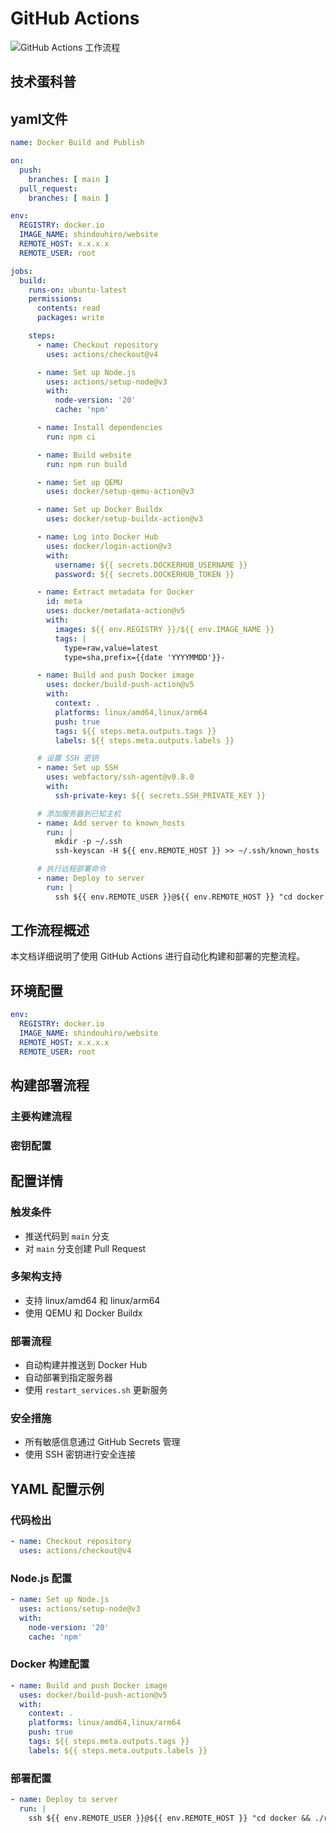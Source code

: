 # GitHub Actions
<div class="flex justify-center mt-4">
<WechatShare v-bind="{title: 'GitHub Actions 自动化部署文档', desc: 'GitHub Actions 自动化部署文档'}" />
</div>

![GitHub Actions 工作流程](https://i0.hdslb.com/bfs/article/0dd01ec13b59a7a24388fc12f4aac9cd16643837.png)

## 技术蛋科普
<BilibiliPlayer
  src="//player.bilibili.com/player.html?bvid=BV1aT421y7Ar&page=1&high_quality=1&danmaku=0&autoplay=0"
  title="github actions 自动化入门"
  description="GitHub Actions工作流自动化的入门核心"
  :high-quality="true"
  :danmaku="false"
/>

## yaml文件
```yaml
name: Docker Build and Publish

on:
  push:
    branches: [ main ]
  pull_request:
    branches: [ main ]

env:
  REGISTRY: docker.io
  IMAGE_NAME: shindouhiro/website
  REMOTE_HOST: x.x.x.x
  REMOTE_USER: root

jobs:
  build:
    runs-on: ubuntu-latest
    permissions:
      contents: read
      packages: write

    steps:
      - name: Checkout repository
        uses: actions/checkout@v4

      - name: Set up Node.js
        uses: actions/setup-node@v3
        with:
          node-version: '20'
          cache: 'npm'

      - name: Install dependencies
        run: npm ci

      - name: Build website
        run: npm run build

      - name: Set up QEMU
        uses: docker/setup-qemu-action@v3

      - name: Set up Docker Buildx
        uses: docker/setup-buildx-action@v3

      - name: Log into Docker Hub
        uses: docker/login-action@v3
        with:
          username: ${{ secrets.DOCKERHUB_USERNAME }}
          password: ${{ secrets.DOCKERHUB_TOKEN }}

      - name: Extract metadata for Docker
        id: meta
        uses: docker/metadata-action@v5
        with:
          images: ${{ env.REGISTRY }}/${{ env.IMAGE_NAME }}
          tags: |
            type=raw,value=latest
            type=sha,prefix={{date 'YYYYMMDD'}}-

      - name: Build and push Docker image
        uses: docker/build-push-action@v5
        with:
          context: .
          platforms: linux/amd64,linux/arm64
          push: true
          tags: ${{ steps.meta.outputs.tags }}
          labels: ${{ steps.meta.outputs.labels }}

      # 设置 SSH 密钥
      - name: Set up SSH
        uses: webfactory/ssh-agent@v0.8.0
        with:
          ssh-private-key: ${{ secrets.SSH_PRIVATE_KEY }}

      # 添加服务器到已知主机
      - name: Add server to known_hosts
        run: |
          mkdir -p ~/.ssh
          ssh-keyscan -H ${{ env.REMOTE_HOST }} >> ~/.ssh/known_hosts

      # 执行远程部署命令
      - name: Deploy to server
        run: |
          ssh ${{ env.REMOTE_USER }}@${{ env.REMOTE_HOST }} "cd docker && ./restart_services.sh"
```


## 工作流程概述

本文档详细说明了使用 GitHub Actions 进行自动化构建和部署的完整流程。

## 环境配置


```yaml
env:
  REGISTRY: docker.io
  IMAGE_NAME: shindouhiro/website
  REMOTE_HOST: x.x.x.x
  REMOTE_USER: root
```

## 构建部署流程

<script setup>
const mainSteps = [
  {
    name: '代码检出',
    description: '使用 actions/checkout@v4 将代码检出到 Actions 运行环境',
    completed: true,
    time: '30s'
  },
  {
    name: 'Node.js 环境配置',
    description: '配置 Node.js v20 环境并启用 npm 缓存加速构建',
    completed: true,
    time: '45s'
  },
  {
    name: '依赖安装',
    description: '使用 npm ci 命令安装依赖，确保版本一致性',
    completed: true,
    time: '2m'
  },
  {
    name: '项目构建',
    description: '执行 npm run build 命令生成生产环境代码',
    completed: true,
    time: '1m'
  },
  {
    name: 'Docker 多架构配置',
    description: '设置 QEMU 和 Docker Buildx 支持多架构构建',
    completed: true,
    time: '30s'
  },
  {
    name: 'Docker Hub 认证',
    description: '使用配置的密钥登录 Docker Hub 准备推送镜像',
    completed: true,
    time: '15s'
  },
  {
    name: '镜像构建与推送',
    description: '构建多架构 Docker 镜像(arm64/amd64)并推送到 Docker Hub',
    completed: true,
    time: '5m'
  },
  {
    name: '服务器部署',
    description: '通过 SSH 连接部署服务器并执行更新脚本',
    completed: true,
    time: '1m'
  }
]

const secretSteps = [
  {
    name: 'Docker Hub 用户名',
    description: '配置 DOCKERHUB_USERNAME 用于 Docker Hub 认证',
    completed: true,
    time: '必需'
  },
  {
    name: 'Docker Hub 令牌',
    description: '配置 DOCKERHUB_TOKEN 用于 Docker Hub 安全认证',
    completed: true,
    time: '必需'
  },
  {
    name: 'SSH 私钥',
    description: '配置 SSH_PRIVATE_KEY 用于服务器安全连接',
    completed: true,
    time: '必需'
  }
]
</script>

### 主要构建流程

<GitHubActions
  title="构建与部署工作流"
  status="success"
  :steps="mainSteps"
/>

### 密钥配置

<GitHubActions
  title="必要的密钥配置"
  status="running"
  :steps="secretSteps"
/>

## 配置详情

### 触发条件
- 推送代码到 `main` 分支
- 对 `main` 分支创建 Pull Request

### 多架构支持
- 支持 linux/amd64 和 linux/arm64
- 使用 QEMU 和 Docker Buildx

### 部署流程
- 自动构建并推送到 Docker Hub
- 自动部署到指定服务器
- 使用 `restart_services.sh` 更新服务

### 安全措施
- 所有敏感信息通过 GitHub Secrets 管理
- 使用 SSH 密钥进行安全连接

## YAML 配置示例

### 代码检出
```yaml
- name: Checkout repository
  uses: actions/checkout@v4
```

### Node.js 配置
```yaml
- name: Set up Node.js
  uses: actions/setup-node@v3
  with:
    node-version: '20'
    cache: 'npm'
```

### Docker 构建配置
```yaml
- name: Build and push Docker image
  uses: docker/build-push-action@v5
  with:
    context: .
    platforms: linux/amd64,linux/arm64
    push: true
    tags: ${{ steps.meta.outputs.tags }}
    labels: ${{ steps.meta.outputs.labels }}
```

### 部署配置
```yaml
- name: Deploy to server
  run: |
    ssh ${{ env.REMOTE_USER }}@${{ env.REMOTE_HOST }} "cd docker && ./restart_services.sh"
``` 
